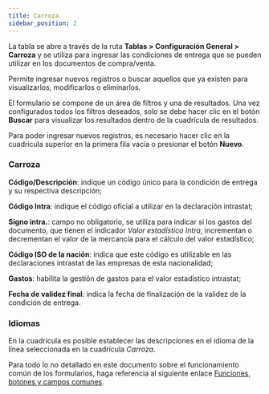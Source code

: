 ```yaml
---
title: Carroza
sidebar_position: 2
---
```


La tabla se abre a través de la ruta **Tablas > Configuración General > Carroza** y se utiliza para ingresar las condiciones de entrega que se pueden utilizar en los documentos de compra/venta.

Permite ingresar nuevos registros o buscar aquellos que ya existen para visualizarlos, modificarlos o eliminarlos.

El formulario se compone de un área de filtros y una de resultados. Una vez configurados todos los filtros deseados, solo se debe hacer clic en el botón **Buscar** para visualizar los resultados dentro de la cuadrícula de resultados.

Para poder ingresar nuevos registros, es necesario hacer clic en la cuadrícula superior en la primera fila vacía o presionar el botón **Nuevo**.

### Carroza 

**Código/Descripción**: indique un código único para la condición de entrega y su respectiva descripción;  

**Código Intra**: indique el código oficial a utilizar en la declaración intrastat;  

**Signo intra.**: campo no obligatorio, se utiliza para indicar si los gastos del documento, que tienen el indicador *Valor estadístico Intra*, incrementan o decrementan el valor de la mercancía para el cálculo del valor estadístico;  

**Código ISO de la nación**: indica que este código es utilizable en las declaraciones intrastat de las empresas de esta nacionalidad;  

**Gastos**: habilita la gestión de gastos para el valor estadístico intrastat;  

**Fecha de validez final**: indica la fecha de finalización de la validez de la condición de entrega.  

### Idiomas 

En la cuadrícula es posible establecer las descripciones en el idioma de la línea seleccionada en la cuadrícula *Carroza*.

Para todo lo no detallado en este documento sobre el funcionamiento común de los formularios, haga referencia al siguiente enlace [Funciones, botones y campos comunes](/docs/guide/common).